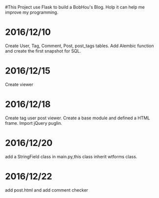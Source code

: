 #This Project use Flask to build a BobHou's Blog. Holp it can help me improve my programming.

2016/12/10
===============================================================================================
Create User, Tag, Comment, Post, post_tags tables.
Add Alembic function and create the first snapshot for SQL.

2016/12/15
===============================================================================================
Create viewer

2016/12/18
===============================================================================================
Create tag user post viewer.
Create a base module and defined a HTML frame.
Import jQuery puglin.

2016/12/20
===============================================================================================
add a StringField class in main.py,this class inherit wtforms class.

2016/12/22
===============================================================================================
add post.html and add comment checker
